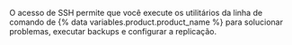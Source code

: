 O acesso de SSH permite que você execute os utilitários da linha de comando de {% data variables.product.product_name %} para solucionar problemas, executar backups e configurar a replicação.